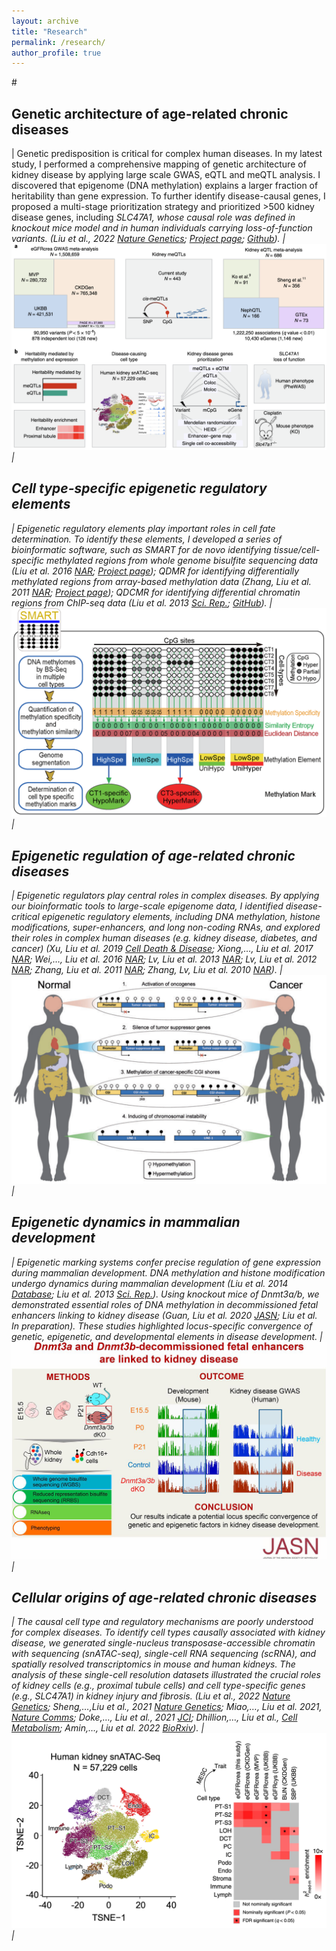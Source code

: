 ```yaml
---
layout: archive
title: "Research"
permalink: /research/
author_profile: true
---
```

#<base target="_blank">
<style scoped>
table, th, td {
  font-size: 18px;
  border: none;
}
</style>

Genetic architecture of age-related chronic diseases
------

| Genetic predisposition is critical for complex human diseases. In my latest study, I performed a comprehensive mapping of genetic architecture of kidney disease by applying large scale GWAS, eQTL and meQTL analysis. I discovered that epigenome (DNA methylation) explains a larger fraction of heritability than gene expression. To further identify disease-causal genes, I proposed a multi-stage prioritization strategy and prioritized >500 kidney disease genes, including <em>SLC47A1<em>, whose causal role was defined in knockout mice model and in human individuals carrying loss-of-function variants. (Liu et al., 2022 [Nature Genetics](https://www.nature.com/articles/s41588-022-01097-w); [Project page](https://susztaklab.com/GWAS/index.php); [Github](https://github.com/hbliu/Kidney_Epi_Pri)). | [<img src="/images/pubfig/NG2022.png">](https://www.nature.com/articles/s41588-022-01097-w) |

Cell type-specific epigenetic regulatory elements
------

| Epigenetic regulatory elements play important roles in cell fate determination. To identify these elements, I developed a series of bioinformatic software, such as SMART for de novo identifying tissue/cell-specific methylated regions from whole genome bisulfite sequencing data (Liu et al. 2016 [NAR](https://academic.oup.com/nar/article/44/1/75/2499653); [Project page](http://fame.edbc.org/smart/)); QDMR for identifying differentially methylated regions from array-based methylation data (Zhang, Liu et al. 2011 [NAR](https://academic.oup.com/nar/article/39/9/e58/1254752); [Project page](http://fame.edbc.org/qdmr/)); QDCMR for identifying differential chromatin regions from ChIP-seq data (Liu et al. 2013 [Sci. Rep.](https://www.nature.com/articles/srep02576); [GitHub](https://github.com/hbliu/QDCMR)). | [<img src="/images/pubfig/SMART2016.png">](https://academic.oup.com/nar/article/44/1/75/2499653) |

Epigenetic regulation of age-related chronic diseases
------

| Epigenetic regulators play central roles in complex diseases. By applying our bioinformatic tools to large-scale epigenome data, I identified disease-critical epigenetic regulatory elements, including DNA methylation, histone modifications, super-enhancers, and long non-coding RNAs, and explored their roles in complex human diseases (e.g. kidney disease, diabetes, and cancer) (Xu, Liu et al. 2019 [Cell Death & Disease](https://www.nature.com/articles/s41419-019-2137-5); Xiong,…, Liu et al. 2017 [NAR](https://academic.oup.com/nar/article/45/D1/D888/2605746); Wei,…, Liu et al. 2016 [NAR](https://academic.oup.com/nar/article/44/D1/D172/2503054); Lv, Liu et al. 2013 [NAR](https://academic.oup.com/nar/article/41/22/10044/2438380); Lv, Liu et al. 2012 [NAR](https://academic.oup.com/nar/article/40/D1/D1030/2903287); Zhang, Liu et al. 2011 [NAR](https://academic.oup.com/nar/article/39/9/e58/1254752); Zhang, Lv, Liu et al. 2010 [NAR](https://academic.oup.com/nar/article/38/suppl_1/D149/3112313)). | [<img src="/images/pubfig/DiseaseEpi.png">](https://academic.oup.com/nar/article/45/D1/D888/2605746) |


Epigenetic dynamics in mammalian development
------

| Epigenetic marking systems confer precise regulation of gene expression during mammalian development. DNA methylation and histone modification undergo dynamics during mammalian development (Liu et al. 2014 [Database](https://academic.oup.com/database/article/doi/10.1093/database/bat084/2633757); Liu et al. 2013 [Sci. Rep.](https://www.nature.com/articles/srep02576)). Using knockout mice of <em>Dnmt3a/b<em>, we demonstrated essential roles of DNA methylation in decommissioned fetal enhancers linking to kidney disease (Guan, Liu et al. 2020 [JASN](https://jasn.asnjournals.org/content/31/4/765); Liu et al. In preparation). These studies highlighted locus-specific convergence of genetic, epigenetic, and developmental elements in disease development. | [<img src="/images/pubfig/JASN2020.jpg">](https://jasn.asnjournals.org/content/31/4/765) | 


Cellular origins of age-related chronic diseases
------

| The causal cell type and regulatory mechanisms are poorly understood for complex diseases. To identify cell types causally associated with kidney disease, we generated single-nucleus transposase-accessible chromatin with sequencing (snATAC-seq), single-cell RNA sequencing (scRNA), and spatially resolved transcriptomics in mouse and human kidneys. The analysis of these single-cell resolution datasets illustrated the crucial roles of kidney cells (e.g., proximal tubule cells) and cell type-specific genes (e.g., SLC47A1) in kidney injury and fibrosis. (Liu et al., 2022 [Nature Genetics](https://www.nature.com/articles/s41588-022-01097-w); Sheng,…,Liu et al., 2021 [Nature Genetics](https://www.nature.com/articles/s41588-021-00909-9); Miao,…, Liu et al. 2021, [Nature Comms](https://www.nature.com/articles/s41467-021-22266-1); Doke,…, Liu et al., 2021 [JCI](https://www.jci.org/articles/view/141801); Dhillion,…, Liu et al., [Cell Metabolism](https://www.sciencedirect.com/science/article/pii/S1550413120306069?via%3Dihub); Amin,…, Liu et al. 2022 [BioRxiv](https://www.biorxiv.org/content/10.1101/2022.10.24.513598v1)). | [<img src="/images/pubfig/snATAC.png">](https://susztaklab.com/Human_snATAC/index.php) |

